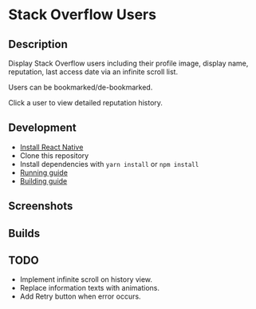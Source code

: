 # Stack Overflow Users

## Description

Display Stack Overflow users including their profile image, display name, reputation, last access date via an infinite scroll list.

Users can be bookmarked/de-bookmarked.

Click a user to view detailed reputation history.

## Development

* [Install React Native](https://facebook.github.io/react-native/docs/getting-started)
* Clone this repository
* Install dependencies with `yarn install` or `npm install`
* [Running guide](https://facebook.github.io/react-native/docs/running-on-device)
* [Building guide](https://facebook.github.io/react-native/docs/signed-apk-android)

## Screenshots

## Builds

## TODO

* Implement infinite scroll on history view.
* Replace information texts with animations.
* Add Retry button when error occurs.
